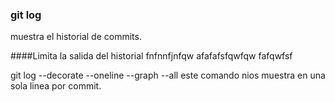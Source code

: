 ### git log
muestra el historial de commits.


####Limita la salida del historial
fnfnnfjnfqw
afafafsfqwfqw
fafqwfsf

git log --decorate --oneline --graph --all
este comando nios muestra en una sola linea por commit.
